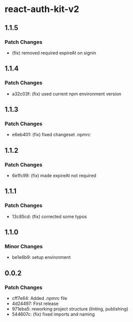 # react-auth-kit-v2

## 1.1.5

### Patch Changes

- (fix) removed required expireAt on signin

## 1.1.4

### Patch Changes

- a32c03f: (fix) used current npm environment version

## 1.1.3

### Patch Changes

- e6eb401: (fix) fixed changeset .npmrc

## 1.1.2

### Patch Changes

- 6e1fc99: (fix) made expireAt not required

## 1.1.1

### Patch Changes

- 13c85cd: (fix) corrected some typos

## 1.1.0

### Minor Changes

- be1e6b9: setup environment

## 0.0.2

### Patch Changes

- cff7e64: Added .npmrc file
- 4d24497: First release
- 971eba5: reworking project structure (linting, publishing)
- 544607c: (fix) fixed imports and naming
